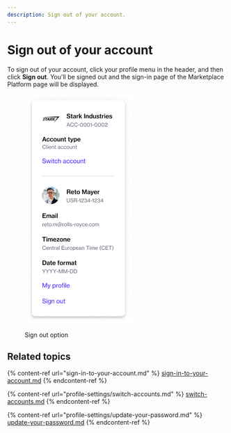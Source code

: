 ```yaml
---
description: Sign out of your account.
---
```


# Sign out of your account

To sign out of your account, click your profile menu in the header, and then click **Sign out**. You'll be signed out and the sign-in page of the Marketplace Platform page will be displayed.

<figure><img src="../.gitbook/assets/image (315).png" alt="" width="247"><figcaption><p>Sign out option</p></figcaption></figure>

## Related topics

{% content-ref url="sign-in-to-your-account.md" %}
[sign-in-to-your-account.md](sign-in-to-your-account.md)
{% endcontent-ref %}

{% content-ref url="profile-settings/switch-accounts.md" %}
[switch-accounts.md](profile-settings/switch-accounts.md)
{% endcontent-ref %}

{% content-ref url="profile-settings/update-your-password.md" %}
[update-your-password.md](profile-settings/update-your-password.md)
{% endcontent-ref %}
